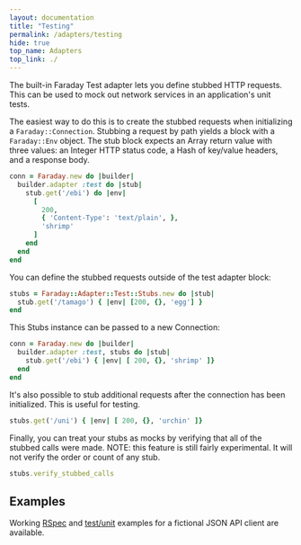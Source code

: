 ```yaml
---
layout: documentation
title: "Testing"
permalink: /adapters/testing
hide: true
top_name: Adapters
top_link: ./
---
```


The built-in Faraday Test adapter lets you define stubbed HTTP requests. This can
be used to mock out network services in an application's unit tests.

The easiest way to do this is to create the stubbed requests when initializing
a `Faraday::Connection`. Stubbing a request by path yields a block with a
`Faraday::Env` object. The stub block expects an Array return value with three
values: an Integer HTTP status code, a Hash of key/value headers, and a
response body.

```ruby
conn = Faraday.new do |builder|
  builder.adapter :test do |stub|
    stub.get('/ebi') do |env|
      [
        200,
        { 'Content-Type': 'text/plain', },
        'shrimp'
      ]
    end
  end
end
```

You can define the stubbed requests outside of the test adapter block:

```ruby
stubs = Faraday::Adapter::Test::Stubs.new do |stub|
  stub.get('/tamago') { |env| [200, {}, 'egg'] }
end
```

This Stubs instance can be passed to a new Connection:

```ruby
conn = Faraday.new do |builder|
  builder.adapter :test, stubs do |stub|
    stub.get('/ebi') { |env| [ 200, {}, 'shrimp' ]}
  end
end
```

It's also possible to stub additional requests after the connection has been
initialized. This is useful for testing.

```ruby
stubs.get('/uni') { |env| [ 200, {}, 'urchin' ]}
```

Finally, you can treat your stubs as mocks by verifying that all of the stubbed
calls were made. NOTE: this feature is still fairly experimental. It will not
verify the order or count of any stub.

```ruby
stubs.verify_stubbed_calls
```

## Examples

Working [RSpec] and [test/unit] examples for a fictional JSON API client are
available.

[RSpec]: https://github.com/lostisland/faraday/blob/master/examples/client_spec.rb
[test/unit]: https://github.com/lostisland/faraday/blob/master/examples/client_test.rb
